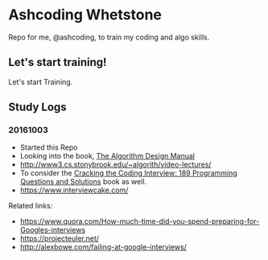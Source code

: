 # Ashcoding Whetstone

Repo for me, @ashcoding, to train my coding and algo skills.

## Let's start training!

Let's start Training.


## Study Logs

### 20161003

- Started this Repo
- Looking into the book, [The Algorithm Design Manual](https://www.amazon.com/Algorithm-Design-Manual-Steven-Skiena-ebook/dp/B00B8139Z8/)
 - http://www3.cs.stonybrook.edu/~algorith/video-lectures/
- To consider the [Cracking the Coding Interview: 189 Programming Questions and Solutions](https://www.amazon.com/Cracking-Coding-Interview-Programming-Questions/dp/0984782850/) book as well.
- https://www.interviewcake.com/

Related links:
- https://www.quora.com/How-much-time-did-you-spend-preparing-for-Googles-interviews
- https://projecteuler.net/
- http://alexbowe.com/failing-at-google-interviews/
